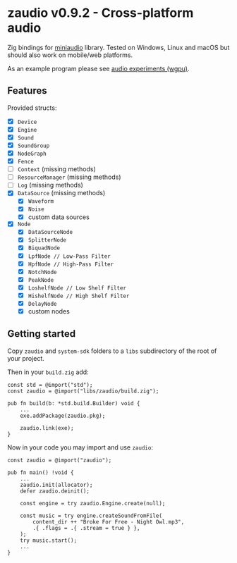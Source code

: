 # zaudio v0.9.2 - Cross-platform audio

Zig bindings for [miniaudio](https://github.com/mackron/miniaudio) library. Tested on Windows, Linux and macOS but should also work on mobile/web platforms.

As an example program please see [audio experiments (wgpu)](https://github.com/michal-z/zig-gamedev/tree/main/samples/audio_experiments_wgpu).

## Features

Provided structs:

- [x] `Device`
- [x] `Engine`
- [x] `Sound`
- [x] `SoundGroup`
- [x] `NodeGraph`
- [x] `Fence`
- [ ] `Context` (missing methods)
- [ ] `ResourceManager` (missing methods)
- [ ] `Log` (missing methods)
- [x] `DataSource` (missing methods)
  - [x] `Waveform`
  - [x] `Noise`
  - [x] custom data sources
- [x] `Node`
  - [x] `DataSourceNode`
  - [x] `SplitterNode`
  - [x] `BiquadNode`
  - [x] `LpfNode // Low-Pass Filter`
  - [x] `HpfNode // High-Pass Filter`
  - [x] `NotchNode`
  - [x] `PeakNode`
  - [x] `LoshelfNode // Low Shelf Filter`
  - [x] `HishelfNode // High Shelf Filter`
  - [x] `DelayNode`
  - [x] custom nodes

## Getting started

Copy `zaudio` and `system-sdk` folders to a `libs` subdirectory of the root of your project.

Then in your `build.zig` add:

```zig
const std = @import("std");
const zaudio = @import("libs/zaudio/build.zig");

pub fn build(b: *std.build.Builder) void {
    ...
    exe.addPackage(zaudio.pkg);

    zaudio.link(exe);
}
```

Now in your code you may import and use `zaudio`:

```zig
const zaudio = @import("zaudio");

pub fn main() !void {
    ...
    zaudio.init(allocator);
    defer zaudio.deinit();

    const engine = try zaudio.Engine.create(null);

    const music = try engine.createSoundFromFile(
        content_dir ++ "Broke For Free - Night Owl.mp3",
        .{ .flags = .{ .stream = true } },
    );
    try music.start();
    ...
}
```

